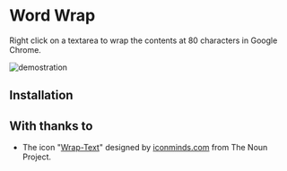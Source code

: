 Word Wrap
===========

Right click on a textarea to wrap the contents at 80 characters in Google Chrome.

![demostration](http://i.imgur.com/5DUFs8z.gif)

## Installation




## With thanks to
* The icon "<a href="https://thenounproject.com/term/wrap-text/67588/" target="_blank">Wrap-Text</a>" designed by <a href="https://thenounproject.com/imicons/" target="_blank">iconminds.com</a> from The Noun Project.
